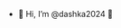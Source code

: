 - 👋 Hi, I’m @dashka2024 👀

<!---
dashka2024/dashka2024 is a ✨ special ✨ repository because its `README.md` (this file) appears on your GitHub profile.
You can click the Preview link to take a look at your changes.
--->
